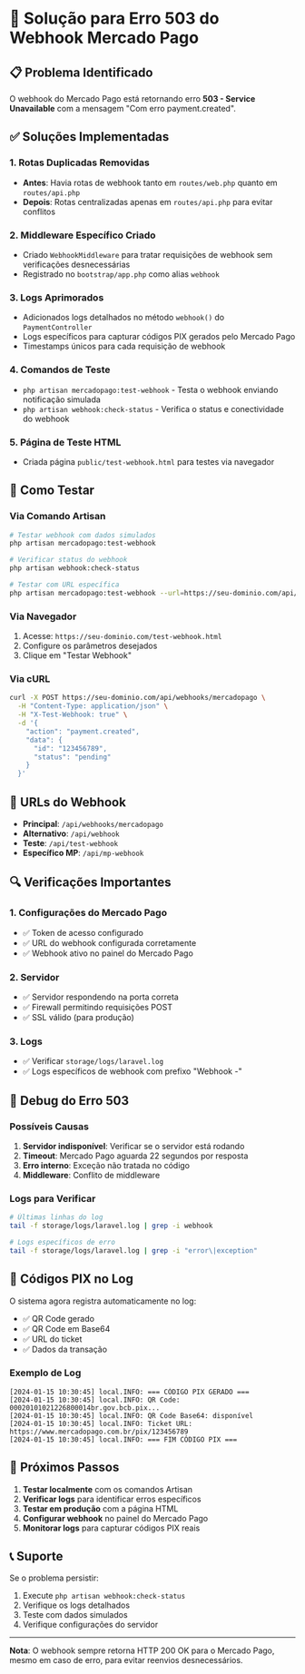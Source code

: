 # 🔧 Solução para Erro 503 do Webhook Mercado Pago

## 📋 Problema Identificado

O webhook do Mercado Pago está retornando erro **503 - Service Unavailable** com a mensagem "Com erro payment.created".

## ✅ Soluções Implementadas

### 1. Rotas Duplicadas Removidas
- **Antes**: Havia rotas de webhook tanto em `routes/web.php` quanto em `routes/api.php`
- **Depois**: Rotas centralizadas apenas em `routes/api.php` para evitar conflitos

### 2. Middleware Específico Criado
- Criado `WebhookMiddleware` para tratar requisições de webhook sem verificações desnecessárias
- Registrado no `bootstrap/app.php` como alias `webhook`

### 3. Logs Aprimorados
- Adicionados logs detalhados no método `webhook()` do `PaymentController`
- Logs específicos para capturar códigos PIX gerados pelo Mercado Pago
- Timestamps únicos para cada requisição de webhook

### 4. Comandos de Teste
- `php artisan mercadopago:test-webhook` - Testa o webhook enviando notificação simulada
- `php artisan webhook:check-status` - Verifica o status e conectividade do webhook

### 5. Página de Teste HTML
- Criada página `public/test-webhook.html` para testes via navegador

## 🚀 Como Testar

### Via Comando Artisan
```bash
# Testar webhook com dados simulados
php artisan mercadopago:test-webhook

# Verificar status do webhook
php artisan webhook:check-status

# Testar com URL específica
php artisan mercadopago:test-webhook --url=https://seu-dominio.com/api/webhooks/mercadopago
```

### Via Navegador
1. Acesse: `https://seu-dominio.com/test-webhook.html`
2. Configure os parâmetros desejados
3. Clique em "Testar Webhook"

### Via cURL
```bash
curl -X POST https://seu-dominio.com/api/webhooks/mercadopago \
  -H "Content-Type: application/json" \
  -H "X-Test-Webhook: true" \
  -d '{
    "action": "payment.created",
    "data": {
      "id": "123456789",
      "status": "pending"
    }
  }'
```

## 📍 URLs do Webhook

- **Principal**: `/api/webhooks/mercadopago`
- **Alternativo**: `/api/webhook`
- **Teste**: `/api/test-webhook`
- **Específico MP**: `/api/mp-webhook`

## 🔍 Verificações Importantes

### 1. Configurações do Mercado Pago
- ✅ Token de acesso configurado
- ✅ URL do webhook configurada corretamente
- ✅ Webhook ativo no painel do Mercado Pago

### 2. Servidor
- ✅ Servidor respondendo na porta correta
- ✅ Firewall permitindo requisições POST
- ✅ SSL válido (para produção)

### 3. Logs
- ✅ Verificar `storage/logs/laravel.log`
- ✅ Logs específicos de webhook com prefixo "Webhook -"

## 🐛 Debug do Erro 503

### Possíveis Causas
1. **Servidor indisponível**: Verificar se o servidor está rodando
2. **Timeout**: Mercado Pago aguarda 22 segundos por resposta
3. **Erro interno**: Exceção não tratada no código
4. **Middleware**: Conflito de middleware

### Logs para Verificar
```bash
# Últimas linhas do log
tail -f storage/logs/laravel.log | grep -i webhook

# Logs específicos de erro
tail -f storage/logs/laravel.log | grep -i "error\|exception"
```

## 📱 Códigos PIX no Log

O sistema agora registra automaticamente no log:
- ✅ QR Code gerado
- ✅ QR Code em Base64
- ✅ URL do ticket
- ✅ Dados da transação

### Exemplo de Log
```
[2024-01-15 10:30:45] local.INFO: === CÓDIGO PIX GERADO ===
[2024-01-15 10:30:45] local.INFO: QR Code: 00020101021226800014br.gov.bcb.pix...
[2024-01-15 10:30:45] local.INFO: QR Code Base64: disponível
[2024-01-15 10:30:45] local.INFO: Ticket URL: https://www.mercadopago.com.br/pix/123456789
[2024-01-15 10:30:45] local.INFO: === FIM CÓDIGO PIX ===
```

## 🔄 Próximos Passos

1. **Testar localmente** com os comandos Artisan
2. **Verificar logs** para identificar erros específicos
3. **Testar em produção** com a página HTML
4. **Configurar webhook** no painel do Mercado Pago
5. **Monitorar logs** para capturar códigos PIX reais

## 📞 Suporte

Se o problema persistir:
1. Execute `php artisan webhook:check-status`
2. Verifique os logs detalhados
3. Teste com dados simulados
4. Verifique configurações do servidor

---

**Nota**: O webhook sempre retorna HTTP 200 OK para o Mercado Pago, mesmo em caso de erro, para evitar reenvios desnecessários.
